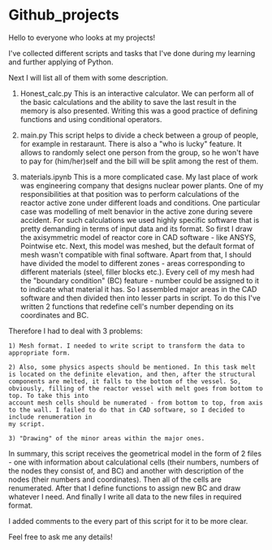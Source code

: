 # Github_projects

Hello to everyone who looks at my projects!

I've collected different scripts and tasks that I've done during my learning and further applying of Python.

Next I will list all of them with some description.

1. Honest_calc.py
This is an interactive calculator. We can perform all of the basic calculations and the ability to save the last result in the memory is also presented.
Writing this was a good practice of defining functions and using conditional operators.

2. main.py
This script helps to divide a check between a group of people, for example in restaraunt. There is also a "who is lucky" feature. It allows to randomly select one person
from the group, so he won't have to pay for (him/her)self and the bill will be split among the rest of them.

3. materials.ipynb
This is a more complicated case. My last place of work was engineering company that designs nuclear power plants. One of my responsibilities at that position was to
perform calculations of the reactor active zone under different loads and conditions. One particular case was modelling of melt benavior in the active zone during severe
accident. For such calculations we used highly specific software that is pretty demanding in terms of input data and its format.
So first I draw the axisymmetric model of reactor core in CAD software - like ANSYS, Pointwise etc. Next, this model was meshed, but the default format of mesh wasn't
compatible with final software. Apart from that, I should have divided the model to different zones - areas corresponding to different materials (steel, filler blocks etc.).
Every cell of my mesh had the "boundary condition" (BC) feature - number could be assigned to it to indicate what material it has. So I assembled major areas in the CAD
software and then divided then into lesser parts in script. To do this I've written 2 functions that redefine cell's number depending on its coordinates and BC.

Therefore I had to deal with 3 problems:

    1) Mesh format. I needed to write script to transform the data to appropriate form.
    
    2) Also, some physics aspects should be mentioned. In this task melt is located on the definite elevation, and then, after the structural
    components are melted, it falls to the bottom of the vessel. So, obviously, filling of the reactor vessel with melt goes from bottom to top. To take this into 
    account mesh cells should be numerated - from bottom to top, from axis to the wall. I failed to do that in CAD software, so I decided to include renumeration in
    my script.
    
    3) "Drawing" of the minor areas within the major ones.
    
In summary, this script receives the geometrical model in the form of 2 files - one with information about calculational cells (their numbers, numbers of the nodes they
consist of, and BC) and another with description of the nodes (their numbers and coordinates). Then all of the cells are renumerated. After that I define functions to
assign new BC and draw whatever I need. And finally I write all data to the new files in required format.

I added comments to the every part of this script for it to be more clear.

Feel free to ask me any details!
